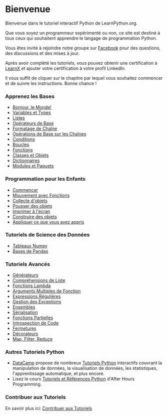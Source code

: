 # Bienvenue

Bienvenue dans le tutoriel interactif Python de LearnPython.org.

Que vous soyez un programmeur expérimenté ou non, ce site est destiné à tous ceux qui souhaitent apprendre le langage de programmation Python.<br>

Vous êtes invité à rejoindre notre groupe sur <a href="http://www.facebook.com/groups/180708015327157/">Facebook</a> pour des questions, des discussions et des mises à jour.

Après avoir complété les tutoriels, vous pouvez obtenir une certification à [LearnX](https://www.learnx.org) et ajouter votre certification à votre profil LinkedIn.

Il vous suffit de cliquer sur le chapitre par lequel vous souhaitez commencer et de suivre les instructions. Bonne chance !<br>

### Apprenez les Bases

- [Bonjour, le Monde!](Hello%2C%20World%21)
- [Variables et Types](Variables%20and%20Types)
- [Listes](Lists)
- [Opérateurs de Base](Basic%20Operators)
- [Formatage de Chaîne](String%20Formatting)
- [Opérations de Base sur les Chaînes](Basic%20String%20Operations)
- [Conditions](Conditions)
- [Boucles](Loops)
- [Fonctions](Functions)
- [Classes et Objets](Classes%20and%20Objects)
- [Dictionnaires](Dictionaries)
- [Modules et Paquets](Modules%20and%20Packages)

### Programmation pour les Enfants
- [Commencer](https://codingforkids.io/play/python/intro-level1)
- [Mouvement avec Fonctions](https://codingforkids.io/play/python/intro-level2)
- [Collecte d'objets](https://codingforkids.io/play/python/intro-level3)
- [Pousser des objets](https://codingforkids.io/play/python/intro-level4)
- [Imprimer à l'écran](https://codingforkids.io/play/python/intro-level5)
- [Construire des objets](https://codingforkids.io/play/python/intro-level6)
- [Appliquer ce que vous avez appris](https://codingforkids.io/play/python/intro-level7)

### Tutoriels de Science des Données
- [Tableaux Numpy](Numpy%20Arrays)
- [Bases de Pandas](Pandas%20Basics)

### Tutoriels Avancés

- [Générateurs](Generators)
- [Compréhensions de Liste](List%20Comprehensions)
- [Fonctions Lambda](Lambda%20functions)
- [Arguments Multiples de Fonction](Multiple%20Function%20Arguments)
- [Expressions Régulières](Regular%20Expressions)
- [Gestion des Exceptions](Exception%20Handling)
- [Ensembles](Sets)
- [Sérialisation](Serialization)
- [Fonctions Partielles](Partial%20functions)
- [Introspection de Code](Code%20Introspection)
- [Fermetures](Closures)
- [Décorateurs](Decorators)
- [Map, Filter, Reduce](Map%2C%20Filter%2C%20Reduce)

### Autres Tutoriels Python

- [DataCamp](https://datacamp.pxf.io/c/67577/1012793/13294?sharedId=learnpython.org) propose de nombreux [Tutoriels Python](https://datacamp.pxf.io/c/67577/1012793/13294?sharedId=learnpython.org) interactifs couvrant la manipulation de données, la visualisation de données, les statistiques, l'apprentissage automatique, et plus encore.
- Lisez le cours [Tutoriels et Références Python](http://www.afterhoursprogramming.com/index.php?article=181) d'After Hours Programming.

### Contribuer aux Tutoriels

En savoir plus ici: [Contribuer aux Tutoriels](Contributing%20Tutorials)